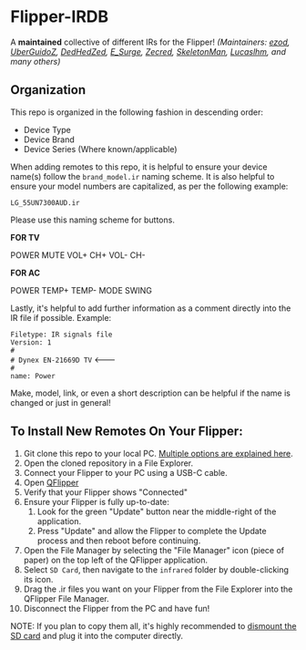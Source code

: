 # Flipper-IRDB  

A **maintained** collective of different IRs for the Flipper! _(Maintainers: [ezod](https://github.com/ezod), [UberGuidoZ](https://github.com/UberGuidoZ), [DedHedZed](https://github.com/dedhedzed), [E_Surge](https://github.com/ESurge), [Zecred](https://github.com/bussardrobbie), [SkeletonMan](https://github.com/SkeletonMan03/), [Lucaslhm](https://github.com/Lucaslhm), and many others)_

## Organization  

This repo is organized in the following fashion in descending order:  
* Device Type
* Device Brand
* Device Series (Where known/applicable)

When adding remotes to this repo, it is helpful to ensure your device name(s) follow the `brand_model.ir` naming scheme. It is also helpful to ensure your model numbers are capitalized, as per the following example:

`LG_55UN7300AUD.ir`

Please use this naming scheme for buttons.

**FOR TV**

POWER
MUTE
VOL+
CH+
VOL-
CH-

**FOR AC**

POWER
TEMP+
TEMP-
MODE
SWING

Lastly, it's helpful to add further information as a comment directly into the IR file if possible. Example:

`Filetype: IR signals file`<br>
`Version: 1`<br>
`#`<br>
`# Dynex EN-21669D TV` <---<br>
`#`<br>
`name: Power`<br>

Make, model, link, or even a short description can be helpful if the name is changed or just in general!

## To Install New Remotes On Your Flipper:   

1. Git clone this repo to your local PC. [Multiple options are explained here](https://docs.github.com/en/repositories/creating-and-managing-repositories/cloning-a-repository).
2. Open the cloned repository in a File Explorer.
3. Connect your Flipper to your PC using a USB-C cable.
4. Open [QFlipper](https://flipperzero.one/update)
5. Verify that your Flipper shows "Connected"
6. Ensure your Flipper is fully up-to-date:
    1. Look for the green "Update" button near the middle-right of the application.
    2. Press "Update" and allow the Flipper to complete the Update process and then reboot before continuing.
7. Open the File Manager by selecting the "File Manager" icon (piece of paper) on the top left of the QFlipper application.
8. Select `SD Card`, then navigate to the `infrared` folder by double-clicking its icon.
9. Drag the .ir files you want on your Flipper from the File Explorer into the QFlipper File Manager.
10. Disconnect the Flipper from the PC and have fun!

NOTE: If you plan to copy them all, it's highly recommended to [dismount the SD card](https://docs.flipperzero.one/basics/sd-card#g4-removing-the-sd-card) and plug it into the computer directly.
